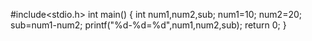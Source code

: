 #include<stdio.h>
int main()
{
int num1,num2,sub;
num1=10;
num2=20;
sub=num1-num2;
printf("%d-%d=%d",num1,num2,sub);
return 0;
}



